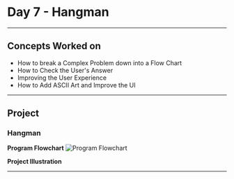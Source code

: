 # Day 7 - Hangman
---
## Concepts Worked on
- How to break a Complex Problem down into a Flow Chart
- How to Check the User's Answer
- Improving the User Experience
- How to Add ASCII Art and Improve the UI

---
## Project
### Hangman

**Program Flowchart**
![Program Flowchart]()

**Project Illustration**

---
